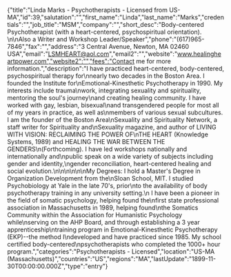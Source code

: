 {"title":"Linda Marks - Psychotherapists - Licensed from US-MA","id":39,"salutation":"","first_name":"Linda","last_name":"Marks","credentials":"","job_title":"MSM","company":"","short_desc":"Body-centered Psychotherapist (with a heart-centered, psychospiritual orientation). \n\nAlso a Writer and Workshop Leader/Speaker","phone":"(617)965-7846","fax":"","address":"3 Central Avenue, Newton, MA  02460  USA","email":"LSMHEART@aol.com","email2":"","website":"www.healingheartpower.com","website2":"","fees":"Contact me for more information.","description":"I have practiced heart-centered, body-centered, psychospiritual therapy for\nnearly two decades in the Boston Area.  I founded the Institute for\nEmotional-Kinesthetic Psychotherapy in 1990.  My interests include trauma\nwork, integrating sexuality and spirituality, mentoring the soul's journey\nand creating healing community.  I have worked with gay, lesbian, bisexual\nand transgendered people for most all of my years in practice, as well as\nmembers of various sexual subcultures.  I am the founder of the Boston Area\nSexuality and Spirituality Network, a staff writer for Spirituality and\nSexuality magazine, and author of LIVING WITH VISION: RECLAIMING THE POWER OF\nTHE HEART (Knowledge Systems, 1989) and HEALING THE WAR BETWEEN THE GENDERS\n(Forthcoming).  I have led workshops nationally and internationally and\npublic speak on a wide variety of subjects including gender and identity,\ngender reconciliation, heart-centered healing and social evolution.\n\n\n\n\n\nMy Degrees:  I hold a Master's Degree in Organization Development from the\nSloan School, MIT.  I studied Psychobiology at Yale in the late 70's, prior\nto the availability of body psychotherapy training in any university setting.\n I have been a pioneer in the field of somatic psychology, helping found the\nfirst state professional association  in Massachusetts in 1989, helping found\nthe Somatics Community within the Association for Humanistic Psychology while\nserving on the AHP Board, and through establishing a 3 year apprenticeship\ntraining program in Emotional-Kinesthetic Psychotherapy (EKP)--the method I\ndeveloped and have practiced since 1985.  My school certified body-centered\npsychotherapists who completed the 1000+ hour program.","categories":"Psychotherapists - Licensed","location":"US-MA (Massachusetts)","countries":"US","regions":"MA","lastUpdate":"1899-11-30T00:00:00.000Z","type":"entry"}
